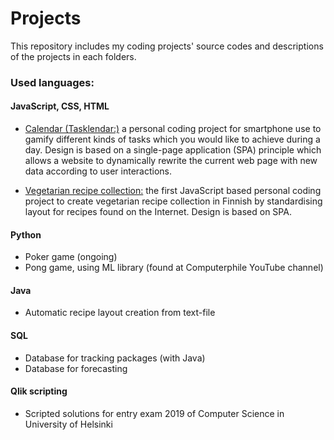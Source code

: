# Projects
This repository includes my coding projects' source codes and descriptions of the projects in each folders.

### Used languages:

#### JavaScript, CSS, HTML
- [Calendar (Tasklendar:)](https://kisyys.github.io/tasklendar/) a personal coding project for smartphone use to gamify different kinds of tasks which you would like to achieve during a day. Design is based on a single-page application (SPA) principle which allows a website to dynamically rewrite the current web page with new data according to user interactions.

- [Vegetarian recipe collection:](https://kisyys.github.io/tasklendar/) the first JavaScript based personal coding project to create vegetarian recipe collection in Finnish by standardising layout for recipes found on the Internet. Design is based on SPA.

#### Python
- Poker game (ongoing)
- Pong game, using ML library (found at Computerphile YouTube channel)

#### Java
- Automatic recipe layout creation from text-file

#### SQL
- Database for tracking packages (with Java)
- Database for forecasting

#### Qlik scripting
- Scripted solutions for entry exam 2019 of Computer Science in University of Helsinki